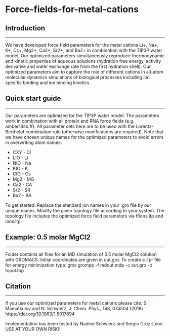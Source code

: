 # Force-fields-for-metal-cations

## Introduction
******************
We have developed force field parameters for the metal cations Li+, Na+, K+, Cs+, Mg2+, Ca2+, Sr2+, and Ba2+ in combination with the TIP3P water model.
Our optimized parameters simultaneously reproduce thermodynamic and kinetic properties of aqueous solutions (hydration free energy, activity derivative and water exchange rate from the first hydration shell).
Our optimized parameters aim to capture the role of different cations in all-atom molecular dynamics simulations of biological processes including ion specific binding and ion binding kinetics.


## Quick start guide
******************
Our parameters are optimized for the TIP3P water model.
The parameters work in combination with all protein and RNA force fields (e.g. amber14sb.ff).
All parameter sets here are to be used with the Lorentz-Berthelot combination rule (otherwise modifications are required).
Note that we have chosen unique names for the optimized parameters to avoid errors in overwriting atom names:
* CXY - Cl
* LIO - Li
* NIO - Na
* KIO - K
* CIO - Cs
* Mg2 - MG
* Ca2 - CA
* Sr2 - SR
* Ba2 - BA

To get started: Replace the standard ion names in your .gro file by our unique names.
Modify the given topology file according to your system. The topology file includes the optimized force field parameters via ffions.itp and ions.itp


## Example: 0.5 molar MgCl2
******************
Folder contains all files for an MD simulation of 0.5 molar MgCl2 solution with GROMACS.
Initial coordinates are given in out.gro.
To create a .tpr file for energy minimization type: gmx grompp -f mdout.mdp -c out.gro -p topol.top

## Citation
******************
If you use our optimized parameters for metal cations please cite:
S. Mamatkulov and N. Schwierz, J. Chem. Phys., 148, 074504 (2018)
https://doi.org/10.1063/1.5017694


Implementation has been tested by Nadine Schwierz and Sergio Cruz-Leon.
USE AT YOUR OWN RISK!!
